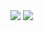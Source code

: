 <img src="https://img.shields.io/badge/github-181717?style=for-the-badge&logo=github&logoColor=white">
<img src="https://img.shields.io/badge/javascript?style=for-the-badge&logo=github&logoColor=#F7DF1E">
